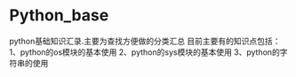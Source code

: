 # Python_base
python基础知识汇录.主要为查找方便做的分类汇总
目前主要有的知识点包括：
1、python的os模块的基本使用
2、python的sys模块的基本使用
3、python的字符串的使用
